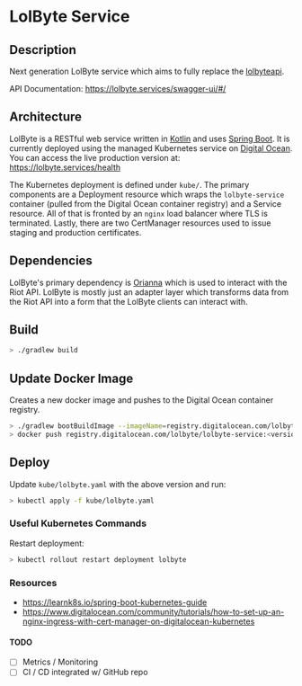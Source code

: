 # LolByte Service

## Description

Next generation LolByte service which aims to fully replace the [lolbyteapi](https://github.com/ACSchott526/lolbyteapi). 

API Documentation: https://lolbyte.services/swagger-ui/#/

## Architecture

LolByte is a RESTful web service written in [Kotlin](https://kotlinlang.org/) and uses [Spring Boot](https://spring.io/projects/spring-boot). It is currently deployed using the managed Kubernetes service on [Digital Ocean](https://www.digitalocean.com/products/kubernetes/). You can access the live production version at: https://lolbyte.services/health

The Kubernetes deployment is defined under `kube/`. The primary components are a Deployment resource which wraps the `lolbyte-service` container (pulled from the Digital Ocean container registry) and a Service resource. All of that is fronted by an `nginx` load balancer where TLS is terminated. Lastly, there are two CertManager resources used to issue staging and production certificates.

## Dependencies

LolByte's primary dependency is [Orianna](https://github.com/meraki-analytics/orianna) which is used to interact with the Riot API. LolByte is mostly just an adapter layer which transforms data from the Riot API into a form that the LolByte clients can interact with.

## Build

```bash
> ./gradlew build
```

## Update Docker Image

Creates a new docker image and pushes to the Digital Ocean container registry.

```bash
> ./gradlew bootBuildImage --imageName=registry.digitalocean.com/lolbyte/lolbyte-service:<version>
> docker push registry.digitalocean.com/lolbyte/lolbyte-service:<version>
```

## Deploy

Update `kube/lolbyte.yaml` with the above version and run:

```bash
> kubectl apply -f kube/lolbyte.yaml
```

### Useful Kubernetes Commands

Restart deployment:

```bash
> kubectl rollout restart deployment lolbyte
```

### Resources

- https://learnk8s.io/spring-boot-kubernetes-guide
- https://www.digitalocean.com/community/tutorials/how-to-set-up-an-nginx-ingress-with-cert-manager-on-digitalocean-kubernetes

#### TODO

- [ ] Metrics / Monitoring
- [ ] CI / CD integrated w/ GitHub repo